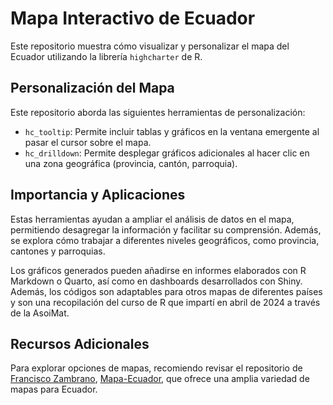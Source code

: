 # Mapa Interactivo de Ecuador

Este repositorio muestra cómo visualizar y personalizar el mapa del Ecuador utilizando la librería `highcharter` de R.

## Personalización del Mapa

Este repositorio aborda las siguientes herramientas de personalización:

- `hc_tooltip`: Permite incluir tablas y gráficos en la ventana emergente al pasar el cursor sobre el mapa.
- `hc_drilldown`: Permite desplegar gráficos adicionales al hacer clic en una zona geográfica (provincia, cantón, parroquia).
  
## Importancia y Aplicaciones

Estas herramientas ayudan a ampliar el análisis de datos en el mapa, permitiendo desagregar la información y facilitar su comprensión. Además, se explora cómo trabajar a diferentes niveles geográficos, como provincia, cantones y parroquias.

Los gráficos generados pueden añadirse en informes elaborados con R Markdown o Quarto, así como en dashboards desarrollados con Shiny. Además, los códigos son adaptables para otros mapas de diferentes países y son una recopilación del curso de R que impartí en abril de 2024 a través de la AsoiMat.

## Recursos Adicionales

Para explorar opciones de mapas, recomiendo revisar el repositorio de [Francisco Zambrano](https://github.com/zpio), [Mapa-Ecuador](https://github.com/zpio/Mapa-Ecuador), que ofrece una amplia variedad de mapas para Ecuador.
